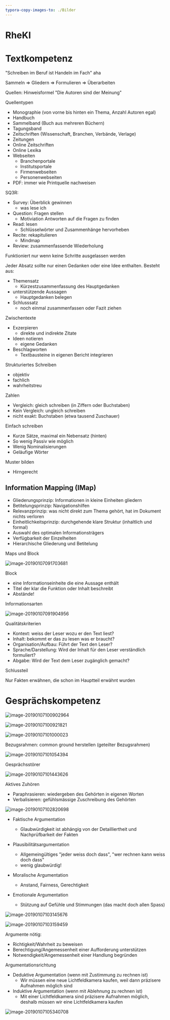 ```yaml
---
typora-copy-images-to: ./Bilder
---
```


# RheKI

# Textkompetenz

"Schreiben im Beruf ist Handeln im Fach" aha

Sammeln => Gliedern => Formulieren => Überarbeiten

Quellen: Hinweisformel "Die Autoren sind der Meinung"

Quellentypen

* Monographie (von vorne bis hinten ein Thema, Anzahl Autoren egal)
* Handbuch
* Sammelband (Buch aus mehreren Büchern)
* Tagungsband
* Zeitschriften (Wissenschaft, Branchen, Verbände, Verlage)
* Zeitungen
* Online Zeitschriften
* Online Lexika
* Webseiten
  * Branchenportale
  * Institutsportale
  * Firmenwebseiten
  * Personenwebseiten
* PDF: immer wie Printquelle nachweisen

SQ3R:

* Survey: Überblick gewinnen
  * was lese ich
* Question: Fragen stellen
  * Motiviation Antworten auf die Fragen zu finden
* Read: lesen
  * Schlüsselwörter und Zusammenhänge hervorheben
* Recite: rekapitulieren
  * Mindmap
* Review: zusammenfassende Wiederholung

Funktioniert nur wenn keine Schritte ausgelassen werden

Jeder Absatz sollte nur einen Gedanken oder eine Idee enthalten. Besteht aus: 

* Themensatz
  * Kürzestzusammenfassung des Hauptgedanken
* unterstützende Aussagen
  * Hauptgedanken belegen
* Schlusssatz
  * noch einmal zusammenfassen oder Fazit ziehen

Zwischentexte

* Exzerpieren
  * direkte und indirekte Zitate
* Ideen notieren
  * eigene Gedanken
* Beschlagworten
  * Textbausteine in eigenen Bericht integrieren

Strukturiertes Schreiben

* objektiv
* fachlich
* wahrheitstreu

Zahlen

* Vergleich: gleich schreiben (in Ziffern oder Buchstaben)
* Kein Vergleich: ungleich schreiben
* nicht exakt: Buchstaben (etwa tausend Zuschauer)

Einfach schreiben

* Kurze Sätze, maximal ein Nebensatz (hinten)
* So wenig Passiv wie möglich
* Wenig Nominalisierungen
* Geläufige Wörter

Muster bilden

* Hirngerecht

## Information Mapping (IMap)

* Gliederungsprinzip: Informationen in kleine Einheiten gliedern
* Betitelungsprinzip: Navigationshilfen
* Relevanzprinzip: was nicht direkt zum Thema gehört, hat im Dokument nichts verloren
* Einheitlichkeitsprinzip: durchgehende klare Struktur (inhaltlich und formal)
* Auswahl des optimalen Informationsträgers
* Verfügbarkeit der Einzelheiten
* Hierarchische Gliederung und Betitelung

Maps und Block

![image-20190107091703681](Bilder/image-20190107091703681-6849023.png)

Block

* eine Informationseinheite die eine Aussage enthält
* Titel der klar die Funktion oder Inhalt beschreibt
* Abstände!

Informationsarten

![image-20190107091904956](Bilder/image-20190107091904956-6849144.png)

Qualitätskriterien

* Kontext: weiss der Leser wozu er den Text liest?
* Inhalt: bekommt er das zu lesen was er braucht?
* Organisation/Aufbau: Führt der Text den Leser?
* Sprache/Darstellung: Wird der Inhalt für den Leser verständlich formuliert?
* Abgabe: Wird der Text dem Leser zugänglich gemacht?

Schlussteil

Nur Fakten erwähnen, die schon im Hauptteil erwähnt wurden

# Gesprächskompetenz

![image-20190107100902964](Bilder/image-20190107100902964-6852142.png)

![image-20190107100921821](Bilder/image-20190107100921821-6852161.png)

![image-20190107101000023](Bilder/image-20190107101000023-6852200.png)

Bezugsrahmen: common ground herstellen (geteilter Bezugsrahmen)

![image-20190107101054394](Bilder/image-20190107101054394-6852254.png)

Gesprächsstörer

![image-20190107101443626](Bilder/image-20190107101443626-6852483.png)

Aktives Zuhören

* Paraphrasieren: wiedergeben des Gehörten in eigenen Worten
* Verbalisieren: gefühlsmässige Zuschreibung des Gehörten

![image-20190107102820698](Bilder/image-20190107102820698-6853300.png)

* Faktische Argumentation
  * Glaubwürdigkeit ist abhängig von der Detailliertheit und Nachprüfbarkeit der Fakten

* Plausibilitätsargumentation
  * Allgemeingültiges "jeder weiss doch dass", "wer rechnen kann weiss doch dass"
  * wenig glaubwürdig!
* Moralische Argumentation
  * Anstand, Fairness, Gerechtigkeit
* Emotionale Argumentation
  * Stützung auf Gefühle und Stimmungen (das macht doch allen Spass)

![image-20190107103145676](Bilder/image-20190107103145676-6853505.png)

![image-20190107103159459](Bilder/image-20190107103159459-6853519.png)

Argumente nötig:

* Richtigkeit/Wahrheit zu beweisen
* Berechtigung/Angemessenheit einer Aufforderung unterstützen
* Notwendigkeit/Angemessenheit einer Handlung begründen

Argumentationsrichtung

* Deduktive Argumentation (wenn mit Zustimmung zu rechnen ist)
  * Wir müssen eine neue Lichtfeldkamera kaufen, weil dann präzisere Aufnahmen möglich sind
* Induktive Argumentation (wenn mit Ablehnung zu rechnen ist)
  * Mit einer Lichtfeldkamera sind präzisere Aufnahmen möglich, deshalb müssen wir eine Lichtfeldkamera kaufen

![image-20190107105340708](Bilder/image-20190107105340708-6854820.png)

